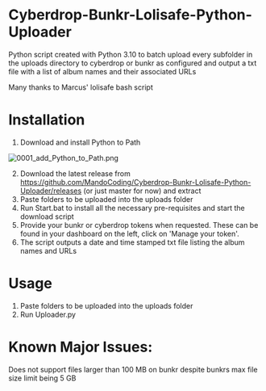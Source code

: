 # Cyberdrop-Bunkr-Lolisafe-Python-Uploader
Python script created with Python 3.10 to batch upload every subfolder in the uploads directory to cyberdrop or bunkr as configured and output a txt file with a list of album names and their associated URLs

Many thanks to Marcus' lolisafe bash script

# Installation
1. Download and install Python to Path

![0001_add_Python_to_Path.png](https://s1.putme.ga/0001_add_Python_to_Path.png)

2. Download the latest release from https://github.com/MandoCoding/Cyberdrop-Bunkr-Lolisafe-Python-Uploader/releases (or just master for now) and extract
3. Paste folders to be uploaded into the uploads folder
4. Run Start.bat to install all the necessary pre-requisites and start the download script
5. Provide your bunkr or cyberdrop tokens when requested. These can be found in your dashboard on the left, click on 'Manage your token'. 
6. The script outputs a date and time stamped txt file listing the album names and URLs


# Usage
1. Paste folders to be uploaded into the uploads folder
2. Run Uploader.py

# Known Major Issues:
Does not support files larger than 100 MB on bunkr despite bunkrs max file size limit being 5 GB
